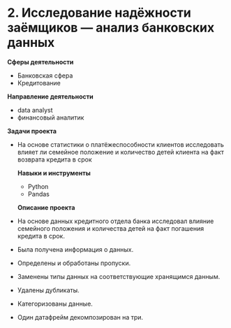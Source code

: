 # 2. Исследование надёжности заёмщиков — анализ банковских данных
   
   **Сферы деятельности**
   - Банковская сфера
   - Кредитование
     
   **Направление деятельности**
   - data analyst
   - финансовый аналитик
     
   **Задачи проекта**
- На основе статистики о платёжеспособности клиентов исследовать влияет ли семейное положение и количество детей клиента на факт возврата кредита в срок

  **Навыки и инструменты**
  - Python
  - Pandas

  **Описание проекта**
  
- На основе данных кредитного отдела банка исследовал влияние семейного положения и количества детей на факт погашения кредита в срок.
- Была получена информация о данных.
- Определены и обработаны пропуски.
- Заменены типы данных на соответствующие хранящимся данным.
- Удалены дубликаты.
- Категоризованы данные.
- Один датафрейм декомпозирован на три.
